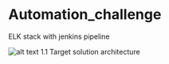 # Automation_challenge
ELK stack with jenkins pipeline

![alt text](https://github.com/Papekhaly/Automation_challenge/main/ci-cd_tools.PNG?raw=true)
                      1.1 Target solution architecture
